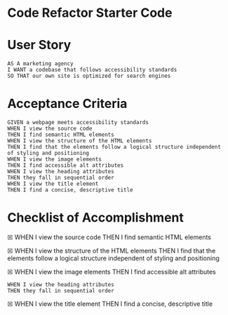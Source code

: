 # Code Refactor Starter Code

# User Story
    AS A marketing agency
    I WANT a codebase that follows accessibility standards
    SO THAT our own site is optimized for search engines

# Acceptance Criteria
    GIVEN a webpage meets accessibility standards
    WHEN I view the source code
    THEN I find semantic HTML elements
    WHEN I view the structure of the HTML elements
    THEN I find that the elements follow a logical structure independent of styling and positioning
    WHEN I view the image elements
    THEN I find accessible alt attributes
    WHEN I view the heading attributes
    THEN they fall in sequential order
    WHEN I view the title element
    THEN I find a concise, descriptive title

# Checklist of Accomplishment
   ☒ WHEN I view the source code
     THEN I find semantic HTML elements

   ☒ WHEN I view the structure of the HTML elements
      THEN I find that the elements follow a logical structure independent of styling and positioning

   ☒ WHEN I view the image elements
      THEN I find accessible alt attributes

    WHEN I view the heading attributes
    THEN they fall in sequential order
    
   ☒ WHEN I view the title element
      THEN I find a concise, descriptive title
 